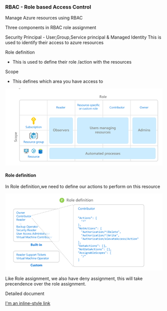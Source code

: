 
### RBAC - Role based Access Control

Manage Azure resources using RBAC

Three components in RBAC role assignment

Security Principal - User,Group,Service principal & Managed Identity
  This is used to identify their access to azure resources
  
Role definition
 - This is used to define their role /action with the resources

Scope

- This defines which area you have access to 

![](images/RBAC%20role%20assignment.PNG)

#### Role definition

In Role definition,we need to define our actions to perform on this resource

![Role definition](images/Role%20defination.PNG)

Like Role assignment, we also have deny assignment, this will take precendence over the role assignment.


Detailed document 


[I'm an inline-style link](https://docs.microsoft.com/en-us/azure/role-based-access-control/overview)


